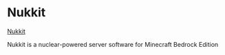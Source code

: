 # Nukkit

[Nukkit](https://github.com/CloudburstMC/Nukkit)

Nukkit is a nuclear-powered server software for Minecraft Bedrock Edition
